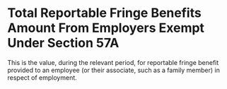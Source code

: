 # Total Reportable Fringe Benefits Amount From Employers Exempt Under Section 57A
This is the value, during the relevant period, for reportable fringe benefit provided to an employee (or their associate, such as a family member) in respect of employment.